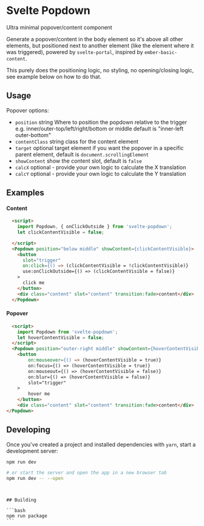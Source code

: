 # Svelte Popdown

Ultra minimal popover/content component

Generate a popover/content in the body element so it's above all other elements, but positioned next to another element (like the element where it was triggered), powered by `svelte-portal`, inspired by `ember-basic-content`.

This purely does the positioning logic, no styling, no opening/closing logic, see example below on how to do that.

## Usage

Popover options:

- `position` string Where to position the popdown relative to the trigger e.g. inner/outer-top/left/right/bottom or middle default is "inner-left outer-bottom"
- `contentClass` string class for the content element
- `target` optional target element if you want the popover in a specific parent element, default is `document.scrollingElement`
- `showContent` show the content slot, default is `false`
- `calcX` optional - provide your own logic to calculate the X translation
- `calcY` optional - provide your own logic to calculate the Y translation

## Examples

#### Content

```html
  <script>
    import Popdown, { onClickOutside } from 'svelte-popdown';
    let clickContentVisible = false;

  </script>
  <Popdown position="below middle" showContent={clickContentVisible}>
    <button
      slot="trigger"
      on:click={() => (clickContentVisible = !clickContentVisible)}
      use:onClickOutside={() => (clickContentVisible = false)}
    >
      click me
    </button>
    <div class="content" slot="content" transition:fade>content</div>
  </Popdown>
```

#### Popover

```html
  <script>
    import Popdown from 'svelte-popdown';
	let hoverContentVisible = false;
  </script>
  <Popdown position="outer-right middle" showContent={hoverContentVisible}>
	<button
		on:mouseover={() => (hoverContentVisible = true)}
		on:focus={() => (hoverContentVisible = true)}
		on:mouseout={() => (hoverContentVisible = false)}
		on:blur={() => (hoverContentVisible = false)}
		slot="trigger"
	>
		hover me
	</button>
	<div class="content" slot="content" transition:fade>content</div>
</Popdown>
```

## Developing

Once you've created a project and installed dependencies with `yarn`, start a development server:

```bash
npm run dev

# or start the server and open the app in a new browser tab
npm run dev -- --open
```

```

```

````

## Building

```bash
npm run package
```
````
